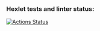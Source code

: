 ### Hexlet tests and linter status:
[![Actions Status](https://github.com/Liocha/php-oop-project-lvl1/workflows/hexlet-check/badge.svg)](https://github.com/Liocha/php-oop-project-lvl1/actions)